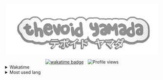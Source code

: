 <p align="center">
  <a href="https://vernsg.is-a.dev">
    <img alt="title" src="/IMG-20250105-WA0075-ai-brush-removebg-tqmupmz5.png" />
  </a>
</p>

<div align="center">
  <span style="display: inline-block; margin-right: 10px;">
    <a href="https://wakatime.com/@b949dc40-f954-48a5-bd71-7a429c28eaa7">
      <img src="https://wakatime.com/badge/user/b949dc40-f954-48a5-bd71-7a429c28eaa7.svg" alt="wakatime badge">
    </a>
  </span>
  <span style="display: inline-block;">
    <img src="https://komarev.com/ghpvc/?username=vernsg&label=Profile%20views&color=0e75b6&style=flat" alt="Profile views">
  </span>
</div>


<details>
  <summary>Wakatime</summary>
 
  [![wakatime](https://github-readme-stats.vercel.app/api/wakatime?username=vernsg&layout=compact&theme=holi)](https://wakatime.com/@VernSG)

</details>

<details>
  <summary>Most used lang</summary>
  
![](https://github-readme-stats.vercel.app/api/top-langs/?username=VernSG&layout=donut&theme=holi)
</details>
